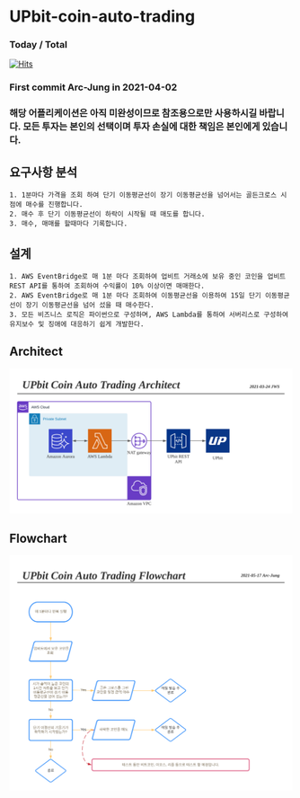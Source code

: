 # UPbit-coin-auto-trading
### Today / Total
[![Hits](https://hits.seeyoufarm.com/api/count/incr/badge.svg?url=https%3A%2F%2Fgithub.com%2FArc-Jung%2FUPbit-coin-auto-trading&count_bg=%2379C83D&title_bg=%23555555&icon=&icon_color=%23E7E7E7&title=hits&edge_flat=false)](https://hits.seeyoufarm.com)
### First commit Arc-Jung  in 2021-04-02

### 해당 어플리케이션은 아직 미완성이므로 참조용으로만 사용하시길 바랍니다. 모든 투자는 본인의 선택이며 투자 손실에 대한 책임은 본인에게 있습니다.

## 요구사항 분석
	1. 1분마다 가격을 조회 하여 단기 이동평균선이 장기 이동평균선을 넘어서는 골든크로스 시점에 매수를 진행합니다.
	2. 매수 후 단기 이동평균선이 하락이 시작될 때 매도를 합니다.
	3. 매수, 매매를 할때마다 기록합니다.

## 설계
	1. AWS EventBridge로 매 1분 마다 조회하여 업비트 거래소에 보유 중인 코인을 업비트 REST API를 통하여 조회하여 수익률이 10% 이상이면 매매한다.
	2. AWS EventBridge로 매 1분 마다 조회하여 이동평균선을 이용하여 15일 단기 이동평균선이 장기 이동평균선을 넘어 섰을 때 매수한다.
	3. 모든 비즈니스 로직은 파이썬으로 구성하며, AWS Lambda를 통하여 서버리스로 구성하여 유지보수 및 징애에 대응하기 쉽게 개발한다.
## Architect
![Upbit_Coin_Auto_Trading_Architect.png](/images/Upbit_Coin_Auto_Trading_Architect.png)

## Flowchart
![Upbit_Coin_Auto_Trading_Flowchart.png](/images/Upbit_Coin_Auto_Trading_Flowchart.png)